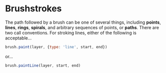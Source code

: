# Brushstrokes

The path followed by a brush can be one of several things, including **points**, **lines**, **rings**, **spirals**, and arbitrary sequences of points, or **paths**. There are two call conventions. For stroking lines, either of the following is acceptable...

```javascript
brush.paint(layer, {type: 'line', start, end})
```

or...

```javascript
brush.paintLine(layer, start, end)
```



